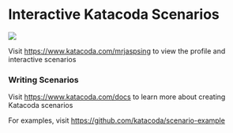 # Interactive Katacoda Scenarios

[![](http://shields.katacoda.com/katacoda/mrjaspsing/count.svg)](https://www.katacoda.com/mrjaspsing "Get your profile on Katacoda.com")

Visit https://www.katacoda.com/mrjaspsing to view the profile and interactive scenarios

### Writing Scenarios
Visit https://www.katacoda.com/docs to learn more about creating Katacoda scenarios

For examples, visit https://github.com/katacoda/scenario-example

